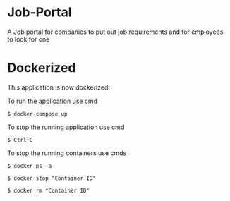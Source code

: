 # Job-Portal
A Job portal for companies to put out job requirements and for employees to look for one

# Dockerized
This application is now dockerized!

To run the application use cmd 

```
$ docker-compose up
```
To stop the running application use cmd 

```
$ Ctrl+C
```
To stop the running containers use cmds

```
$ docker ps -a
```
```
$ docker stop "Container ID"
```
```
$ docker rm "Container ID"
```
